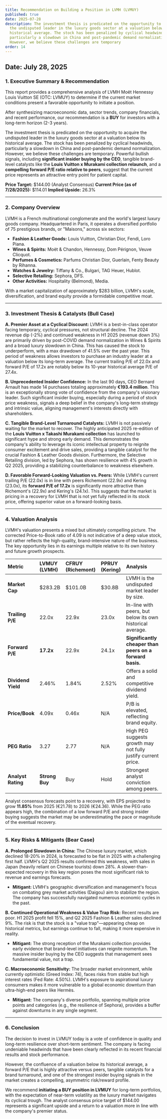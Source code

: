 ```yaml
---
title: Recommendation on Building a Position in LVMH (LVMUY)
published: true
date: 2025-07-28
description: The investment thesis is predicated on the opportunity to acquire
  the undisputed leader in the luxury goods sector at a valuation below its
  historical average. The stock has been penalized by cyclical headwinds,
  particularly a slowdown in China and post-pandemic demand normalization.
  However, we believe these challenges are temporary
order: 14
---
```

**Date:** July 28, 2025
---

### **1. Executive Summary & Recommendation**

This report provides a comprehensive analysis of LVMH Moët Hennessy Louis Vuitton SE (OTC: LVMUY) to determine if the current market conditions present a favorable opportunity to initiate a position.

After synthesizing macroeconomic data, sector trends, company financials, and recent performance, our recommendation is a **BUY** for investors with a long-term horizon (2-3 years).

The investment thesis is predicated on the opportunity to acquire the undisputed leader in the luxury goods sector at a valuation below its historical average. The stock has been penalized by cyclical headwinds, particularly a slowdown in China and post-pandemic demand normalization. However, we believe these challenges are temporary. Powerful bullish signals, including **significant insider buying by the CEO**, tangible brand-level catalysts like the **Louis Vuitton x Murakami collection relaunch**, and a **compelling forward P/E ratio relative to peers**, suggest that the current price represents an attractive entry point for patient capital.

**Price Target:** $144.00 (Analyst Consensus)
**Current Price (as of 7/28/2025):** $114.01
**Implied Upside:** 26.3%

---

### **2. Company Overview**

LVMH is a French multinational conglomerate and the world's largest luxury goods company. Headquartered in Paris, it operates a diversified portfolio of 75 prestigious brands, or "Maisons," across six sectors:
*   **Fashion & Leather Goods:** Louis Vuitton, Christian Dior, Fendi, Loro Piana.
*   **Wines & Spirits:** Moët & Chandon, Hennessy, Dom Pérignon, Veuve Clicquot.
*   **Perfumes & Cosmetics:** Parfums Christian Dior, Guerlain, Fenty Beauty by Rihanna.
*   **Watches & Jewelry:** Tiffany & Co., Bulgari, TAG Heuer, Hublot.
*   **Selective Retailing:** Sephora, DFS.
*   **Other Activities:** Hospitality (Belmond), Media.

With a market capitalization of approximately $283 billion, LVMH's scale, diversification, and brand equity provide a formidable competitive moat.

---

### **3. Investment Thesis & Catalysts (Bull Case)**

**A. Premier Asset at a Cyclical Discount:** LVMH is a best-in-class operator facing temporary, cyclical pressures, not structural decline. The 2024 revenue dip (-2%) and continued weakness in H1 2025 (revenue down 3%) are primarily driven by post-COVID demand normalization in Wines & Spirits and a broad luxury slowdown in China. This has caused the stock to underperform, with a max drawdown of 41.5% over the past year. This period of weakness allows investors to purchase an industry leader at a valuation below its long-term average. The current trailing P/E of 22.0x and forward P/E of 17.2x are notably below its 10-year historical average P/E of 27.4x.

**B. Unprecedented Insider Confidence:** In the last 90 days, CEO Bernard Arnault has made 14 purchases totaling approximately **€193.4 million**. This is an exceptionally strong vote of confidence from the company's visionary leader. Such significant insider buying, especially during a period of stock price weakness, signals a deep belief in the company's long-term strategy and intrinsic value, aligning management's interests directly with shareholders.

**C. Tangible Brand-Level Turnaround Catalysts:** LVMH is not passively waiting for the market to recover. The highly anticipated 2025 re-edition of the **Louis Vuitton x Takashi Murakami collection** has launched to significant hype and strong early demand. This demonstrates the company's ability to leverage its iconic intellectual property to reignite consumer excitement and drive sales, providing a tangible catalyst for the crucial Fashion & Leather Goods division. Furthermore, the Selective Retailing division, led by Sephora, has shown resilience with 4% growth in Q2 2025, providing a stabilizing counterbalance to weakness elsewhere.

**D. Favorable Forward-Looking Valuation vs. Peers:** While LVMH's current trailing P/E (22.0x) is in line with peers Richemont (22.9x) and Kering (23.0x), its **forward P/E of 17.2x** is significantly more attractive than Richemont's (22.9x) and Kering's (24.1x). This suggests that the market is pricing in a recovery for LVMH that is not yet fully reflected in its stock price, offering superior value on a forward-looking basis.

---

### **4. Valuation Analysis**

LVMH's valuation presents a mixed but ultimately compelling picture. The corrected Price-to-Book ratio of 4.09 is not indicative of a deep value stock, but rather reflects the high-quality, brand-intensive nature of the business. The key opportunity lies in its earnings multiple relative to its own history and future growth prospects.

| Metric | LVMUY (LVMH) | CFRUY (Richemont) | PPRUY (Kering) | Analysis |
| :--- | :--- | :--- | :--- | :--- |
| **Market Cap** | $283.2B | $101.0B | $30.8B | LVMH is the undisputed market leader by size. |
| **Trailing P/E** | 22.0x | 22.9x | 23.0x | In-line with peers, but below its own historical average. |
| **Forward P/E** | **17.2x** | 22.9x | 24.1x | **Significantly cheaper than peers on a forward basis.** |
| **Dividend Yield** | 2.46% | 1.84% | 2.52% | Offers a solid and competitive dividend yield. |
| **Price/Book** | 4.09x | 0.46x | N/A | P/B is elevated, reflecting brand equity. |
| **PEG Ratio** | 3.27 | 2.77 | N/A | High PEG suggests growth may not fully justify current price. |
| **Analyst Rating** | **Strong Buy** | Buy | Hold | Strongest analyst conviction among peers. |

Analyst consensus forecasts point to a recovery, with EPS projected to grow **11.85%** from 2025 (€21.78) to 2026 (€24.36). While the PEG ratio appears high, the combination of a low forward P/E and strong insider buying suggests the market may be underestimating the pace or magnitude of the eventual recovery.

---

### **5. Key Risks & Mitigants (Bear Case)**

**A. Prolonged Slowdown in China:** The Chinese luxury market, which declined 18-20% in 2024, is forecasted to be flat in 2025 with a challenging first half. LVMH's Q2 2025 results confirmed this weakness, with sales in Japan (heavily reliant on Chinese tourists) down 28%. A slower-than-expected recovery in this key region poses the most significant risk to revenue and earnings forecasts.
*   **Mitigant:** LVMH's geographic diversification and management's focus on combating grey market activities (Daigou) aim to stabilize the region. The company has successfully navigated numerous economic cycles in the past.

**B. Continued Operational Weakness & Value Trap Risk:** Recent results are poor. H1 2025 profit fell 15%, and Q2 2025 Fashion & Leather sales declined 9%. The risk is that the stock is a "value trap"—appearing cheap on historical metrics, but earnings continue to fall, making it more expensive in reality.
*   **Mitigant:** The strong reception of the Murakami collection provides early evidence that brand-level initiatives can reignite momentum. The massive insider buying by the CEO suggests that management sees fundamental value, not a trap.

**C. Macroeconomic Sensitivity:** The broader market environment, while currently optimistic (Greed Index: 74), faces risks from stable but high interest rates (Fed Rate: 4.50%). LVMH's exposure to aspirational luxury consumers makes it more vulnerable to a global economic downturn than ultra-high-end peers like Hermès.
*   **Mitigant:** The company's diverse portfolio, spanning multiple price points and categories (e.g., the resilience of Sephora), provides a buffer against downturns in any single segment.

---

### **6. Conclusion**

The decision to invest in LVMUY today is a vote of confidence in quality and long-term resilience over short-term sentiment. The company is facing undeniable headwinds that have been clearly reflected in its recent financial results and stock performance.

However, the confluence of a valuation below its historical average, a forward P/E that is highly attractive versus peers, tangible catalysts for a brand turnaround, and one of the strongest insider buying signals in the market creates a compelling, asymmetric risk/reward profile.

We recommend **initiating a BUY position in LVMUY** for long-term portfolios, with the expectation of near-term volatility as the luxury market navigates its cyclical trough. The analyst consensus price target of $144.00 represents a significant upside and a return to a valuation more in line with the company's premier status.